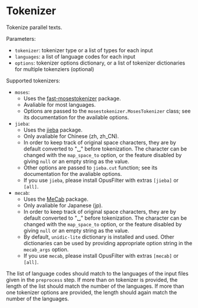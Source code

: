 # Tokenizer

Tokenize parallel texts.

Parameters:

* `tokenizer`: tokenizer type or a list of types for each input
* `languages`: a list of language codes for each input
* `options`: tokenizer options dictionary, or a list of tokenizer
  dictionaries for multiple tokenziers (optional)

Supported tokenizers:

* `moses`:
  * Uses the [fast-mosestokenizer](https://github.com/mingruimingrui/fast-mosestokenizer) package.
  * Avaliable for most languages.
  * Options are passed to the `mosestokenizer.MosesTokenizer` class;
    see its documentation for the available options.
* `jieba`:
  * Uses the [jieba](https://github.com/fxsjy/jieba) package.
  * Only avaliable for Chinese (zh, zh_CN).
  * In order to keep track of original space characters, they are by
    default converted to "␣" before tokenization. The character can be
    changed with the `map_space_to` option, or the feature disabled by
    giving `null` or an empty string as the value.
  * Other options are passed to `jieba.cut` function; see its
    documentation for the avaliable options.
  * If you use `jieba`, please install OpusFilter with extras `[jieba]` or `[all]`.
* `mecab`:
  * Uses the [MeCab](https://github.com/SamuraiT/mecab-python3) package.
  * Only avaliable for Japanese (jp).
  * In order to keep track of original space characters, they are by
    default converted to "␣" before tokenization. The character can be
    changed with the `map_space_to` option, or the feature disabled by
    giving `null` or an empty string as the value.
  * By default, `unidic-lite` dictionary is installed and used. Other
    dictionaries can be used by providing appropriate option string in
    the `mecab_args` option.
  * If you use `mecab`, please install OpusFilter with extras `[mecab]` or `[all]`.

The list of language codes should match to the languages of the input
files given in the `preprocess` step. If more than on tokenizer is
provided, the length of the list should match the number of the
languages. If more than one tokenizer options are provided, the length
should again match the number of the languages.